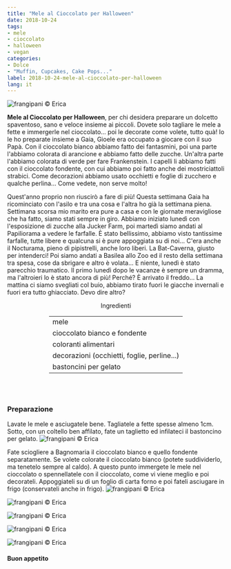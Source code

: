 ```yaml
---
title: "Mele al Cioccolato per Halloween"
date: 2018-10-24
tags:
- mele
- cioccolato
- halloween
- vegan 
categories:
- Dolce
- "Muffin, Cupcakes, Cake Pops..."
label: 2018-10-24-mele-al-cioccolato-per-halloween
lang: it 
---
```

![](../2018-10-24-mele-al-cioccolato-per-halloween/header.jpg "frangipani © Erica")

**Mele al Cioccolato per Halloween**, per chi desidera preparare un dolcetto spaventoso, sano e veloce insieme ai piccoli. Dovete solo tagliare le mele a fette e immergerle nel cioccolato... poi le decorate come volete, tutto quà! Io le ho preparate insieme a Gaia, Gioele era occupato a giocare con il suo Papà. Con il cioccolato bianco abbiamo fatto dei fantasmini, poi una parte l'abbiamo colorata di arancione e abbiamo fatto delle zucche. Un'altra parte l'abbiamo colorata di verde per fare Frankenstein. I capelli li abbiamo fatti con il cioccolato fondente, con cui abbiamo poi fatto anche dei mostriciattoli strabici. Come decorazioni abbiamo usato occhietti e foglie di zucchero e qualche perlina... Come vedete, non serve molto! 

Quest'anno proprio non riuscirò a fare di più! Questa settimana Gaia ha ricominciato con l'asilo e tra una cosa e l'altra ho già la settimana piena. Settimana scorsa mio marito era pure a casa e con le giornate meravigliose che ha fatto, siamo stati sempre in giro. Abbiamo iniziato lunedì con l'esposizione di zucche alla Jucker Farm, poi martedì siamo andati al Papiliorama a vedere le farfalle. È stato bellissimo, abbiamo visto tantissime farfalle, tutte libere e qualcuna si è pure appoggiata su di noi... C'era anche il Nocturama, pieno di pipistrelli, anche loro liberi. La Bat-Caverna, giusto per intenderci! Poi siamo andati a Basilea allo Zoo ed il resto della settimana tra spesa, cose da sbrigare e altro è volata... E niente, lunedì è stato parecchio traumatico. Il primo lunedì dopo le vacanze è sempre un dramma, ma l'altroieri lo è stato ancora di più! Perché? È arrivato il freddo... La mattina ci siamo svegliati col buio, abbiamo tirato fuori le giacche invernali e fuori era tutto ghiacciato. Devo dire altro?

<div id="wrapper" style="text-align: center">
  <div id="yourdiv" style="display: inline-block;">
    <div class="ingredients" itemscope itemtype="http://schema.org/Recipe">
      <span itemprop="name" style="display:none;">Mele al Cioccolato per Halloween</span>
      <span itemprop="recipeCategory" style="display:none;">Dolce</span>
      <img itemprop="image" style="display:none;" class="ignore-gallery-item" src="../2018-10-24-mele-al-cioccolato-per-halloween/header.jpeg"/>
      <span itemprop="author" style="display:none;">Erica Raiano</span>
      <span itemprop="description" style="display:none;">Mele al Cioccolato per Halloween, per chi desidera preparare un dolcetto spaventoso, sano e veloce insieme ai piccoli.</span>
      <div class="ingredients-title">Ingredienti</div>
      <table>
        <tbody>
          </tr>
          <tr itemprop="recipeIngredient">
            <td>mele</td>
          </tr>
          <tr itemprop="recipeIngredient">
            <td>cioccolato bianco e fondente</td>
          </tr>
          <tr itemprop="recipeIngredient">
            <td>coloranti alimentari</td>
          </tr>
          <tr itemprop="recipeIngredient">
            <td>decorazioni (occhietti, foglie, perline...)</td>
          </tr>
          <tr itemprop="recipeIngredient">
            <td>bastoncini per gelato</td>
          </tr>
          <tr>
        </tbody>
      </table>
      <br></br>
    </div>
  </div>
</div>


<h3>
  <font color="grey">
    <i class="fa-solid fa-gears"></i>
  </font> Preparazione
</h3>

Lavate le mele e asciugatele bene. Tagliatele a fette spesse almeno 1cm. Sotto, con un coltello ben affilato, fate un taglietto ed infilateci il bastoncino per gelato.
![](../2018-10-24-mele-al-cioccolato-per-halloween/mele.jpg "frangipani © Erica")

Fate sciogliere a Bagnomaria il cioccolato bianco e quello fondente separatamente. Se volete colorate il cioccolato bianco (potete suddividerlo, ma tenetelo sempre al caldo). A questo punto immergete le mele nel cioccolato o spennellatele con il cioccolato, come vi viene meglio e poi decorateli. Appoggiateli su di un foglio di carta forno e poi fateli asciugare in frigo (conservateli anche in frigo).
![](../2018-10-24-mele-al-cioccolato-per-halloween/risultato1.jpg "frangipani © Erica")

![](../2018-10-24-mele-al-cioccolato-per-halloween/risultato2.jpg "frangipani © Erica")

![](../2018-10-24-mele-al-cioccolato-per-halloween/risultato3.jpg "frangipani © Erica")

![](../2018-10-24-mele-al-cioccolato-per-halloween/risultato4.jpg "frangipani © Erica")

![](../2018-10-24-mele-al-cioccolato-per-halloween/risultato5.jpg "frangipani © Erica")

<h4>Buon appetito
  <font color="red">
    <i class="fa-regular fa-face-smile"></i>
  </font>
</h4>